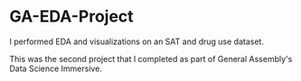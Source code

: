 # GA-EDA-Project
I performed EDA and visualizations on an SAT and drug use dataset.  

This was the second project that I completed as part of General Assembly's Data Science Immersive. 
